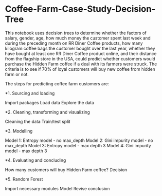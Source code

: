 # Coffee-Farm-Case-Study-Decision-Tree

This notebook uses decision trees to determine whether the factors of salary, gender, age, how much money the customer spent last week and during the preceding month on RR Diner Coffee products, how many kilogram coffee bags the customer bought over the last year, whether they have bought at least one RR Diner Coffee product online, and their distance from the flagship store in the USA, could predict whether customers would purchase the Hidden Farm coffee if a deal with its farmers were struck.
The criteria is to see if 70% of loyal customers will buy new coffee from hidden farm or not.

The steps for predicting coffee farm customers are:

*1. Sourcing and loading

Import packages
Load data
Explore the data

*2. Cleaning, transforming and visualizing

Cleaning the data
Train/test split

*3. Modelling

Model 1: Entropy model - no max_depth
Model 2: Gini impurity model - no max_depth
Model 3: Entropy model - max depth 3
Model 4: Gini impurity model - max depth 3

*4. Evaluating and concluding

How many customers will buy Hidden Farm coffee?
Decision

*5. Random Forest

Import necessary modules
Model
Revise conclusion
